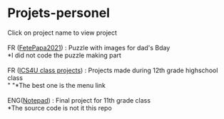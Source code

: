 # Projets-personel
Click on project name to view project<br/>
<br/>
FR ([FetePapa2021](https://jerbail31.github.io/Projets-personel/FetePapa2021/index.html)) : Puzzle with images for dad's Bday<br/>
*I did not code the puzzle making part<br/>
<br/>
FR ([ICS4U class projects](https://jerbail31.github.io/Projets-personel/ICS4U/index.html)) : Projects made during 12th grade highschool class<br/>
"  "*The best one is the menu link<br/>
<br/>
ENG([Notepad](https://jerbail31.github.io/notepad/notepad/app/index.html)) : Final project for 11th grade class<br/>
*The source code is not it this repo<br/>
<br/>
<br/>
